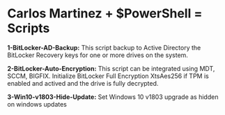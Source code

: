 # Carlos Martinez + $PowerShell = Scripts

**1-BitLocker-AD-Backup:** 
This script backup to Active Directory the BitLocker Recovery keys for one or more drives on the system.

**2-BitLocker-Auto-Encryption:** 
This script can be integrated using MDT, SCCM, BIGFIX. Initialize BitLocker Full Encryption XtsAes256 if TPM is enabled and actived and the drive is fully decrypted. 

**3-Win10-v1803-Hide-Update:**
Set Windows 10 v1803 upgrade as hidden on windows updates
